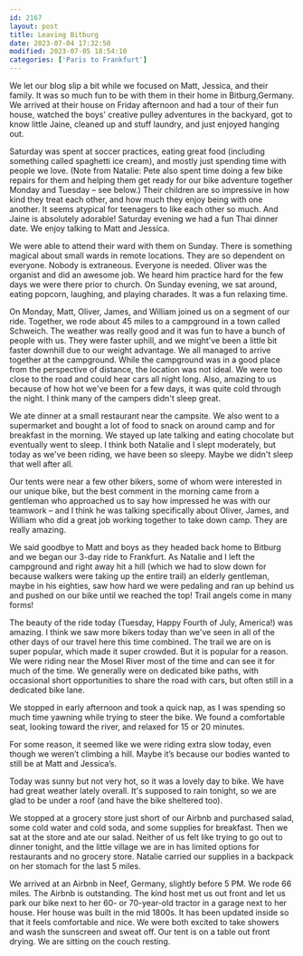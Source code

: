 ```yaml
---
id: 2167
layout: post
title: Leaving Bitburg
date: 2023-07-04 17:32:50
modified: 2023-07-05 18:54:10
categories: ['Paris to Frankfurt']
---
```



We let our blog slip a bit while we focused on Matt, Jessica, and their family. It was so much fun to be with them in their home in Bitburg,Germany. We arrived at their house on Friday afternoon and had a tour of their fun house, watched the boys' creative pulley adventures in the backyard, got to know little Jaine, cleaned up and stuff laundry, and just enjoyed hanging out. 




Saturday was spent at soccer practices, eating great food (including something called spaghetti ice cream), and mostly just spending time with people we love. (Note from Natalie: Pete also spent time doing a few bike repairs for them and helping them get ready for our bike adventure together Monday and Tuesday – see below.) Their children are so impressive in how kind they treat each other, and how much they enjoy being with one another. It seems atypical for teenagers to like each other so much. And Jaine is absolutely adorable! Saturday evening we had a fun Thai dinner date. We enjoy talking to Matt and Jessica.




We were able to attend their ward with them on Sunday. There is something magical about small wards in remote locations. They are so dependent on everyone. Nobody is extraneous. Everyone is needed. Oliver was the organist and did an awesome job. We heard him practice hard for the few days we were there prior to church. On Sunday evening, we sat around, eating popcorn, laughing, and playing charades. It was a fun relaxing time.




On Monday, Matt, Oliver, James, and William joined us on a segment of our ride. Together, we rode about 45 miles to a campground in a town called Schweich. The weather was really good and it was fun to have a bunch of people with us. They were faster uphill, and we might've been a little bit faster downhill due to our weight advantage. We all managed to arrive together at the campground. While the campground was in a good place from the perspective of distance, the location was not ideal. We were too close to the road and could hear cars all night long. Also, amazing to us because of how hot we've been for a few days, it was quite cold through the night. I think many of the campers didn't sleep great.




We ate dinner at a small restaurant near the campsite. We also went to a supermarket and bought a lot of food to snack on around camp and for breakfast in the morning. We stayed up late talking and eating chocolate but eventually went to sleep. I think both Natalie and I slept moderately, but today as we've been riding, we have been so sleepy. Maybe we didn't sleep that well after all.




Our tents were near a few other bikers, some of whom were interested in our unique bike, but the best comment in the morning came from a gentleman who approached us to say how impressed he was with our teamwork – and I think he was talking specifically about Oliver, James, and William who did a great job working together to take down camp. They are really amazing.




We said goodbye to Matt and boys as they headed back home to Bitburg and we began our 3-day ride to Frankfurt. As Natalie and I left the campground and right away hit a hill (which we had to slow down for because walkers were taking up the entire trail) an elderly gentleman, maybe in his eighties, saw how hard we were pedaling and ran up behind us and pushed on our bike until we reached the top! Trail angels come in many forms!




The beauty of the ride today (Tuesday, Happy Fourth of July, America!) was amazing. I think we saw more bikers today than we've seen in all of the other days of our travel here this time combined. The trail we are on is super popular, which made it super crowded. But it is popular for a reason. We were riding near the Mosel River most of the time and can see it for much of the time. We generally were on dedicated bike paths, with occasional short opportunities to share the road with cars, but often still in a dedicated bike lane.




We stopped in early afternoon and took a quick nap, as I was spending so much time yawning while trying to steer the bike. We found a comfortable seat, looking toward the river, and relaxed for 15 or 20 minutes.




For some reason, it seemed like we were riding extra slow today, even though we weren’t climbing a hill. Maybe it’s because our bodies wanted to still be at Matt and Jessica’s.




Today was sunny but not very hot, so it was a lovely day to bike. We have had great weather lately overall. It's supposed to rain tonight, so we are glad to be under a roof (and have the bike sheltered too).




We stopped at a grocery store just short of our Airbnb and purchased salad, some cold water and cold soda, and some supplies for breakfast. Then we sat at the store and ate our salad. Neither of us felt like trying to go out to dinner tonight, and the little village we are in has limited options for restaurants and no grocery store. Natalie carried our supplies in a backpack on her stomach for the last 5 miles.




We arrived at an Airbnb in Neef, Germany, slightly before 5 PM. We rode 66 miles. The Airbnb is outstanding. The kind host met us out front and let us park our bike next to her 60- or 70-year-old tractor in a garage next to her house. Her house was built in the mid 1800s. It has been updated inside so that it feels comfortable and nice. We were both excited to take showers and wash the sunscreen and sweat off. Our tent is on a table out front drying. We are sitting on the couch resting.



